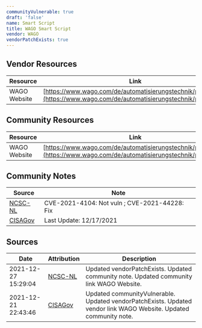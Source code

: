 ```yaml
---
communityVulnerable: true
draft: 'false'
name: Smart Script
title: WAGO Smart Script
vendor: WAGO
vendorPatchExists: true
---
```


## Vendor Resources
| Resource | Link |
| --- | --- |
| WAGO Website | [https://www.wago.com/de/automatisierungstechnik/psirt#log4j](https://www.wago.com/de/automatisierungstechnik/psirt#log4j) |

## Community Resources
| Resource | Link |
| --- | --- |
| WAGO Website | [https://www.wago.com/de/automatisierungstechnik/psirt#log4j](https://www.wago.com/de/automatisierungstechnik/psirt#log4j) |

## Community Notes
| Source | Note |
| --- | --- |
| [NCSC-NL](https://github.com/NCSC-NL/log4shell/blob/main/software/README.md) | CVE-2021-4104: Not vuln ; CVE-2021-44228: Fix </ul> |
| [CISAGov](https://raw.githubusercontent.com/cisagov/log4j-affected-db/develop/README.md) | Last Update: 12/17/2021 |

## Sources
| Date | Attribution | Description |
| --- | --- | --- |
| 2021-12-27 15:29:04 | [NCSC-NL](https://github.com/NCSC-NL/log4shell/blob/main/software/README.md) | Updated vendorPatchExists. Updated community note. Updated community link WAGO Website.  |
| 2021-12-21 22:43:46 | [CISAGov](https://raw.githubusercontent.com/cisagov/log4j-affected-db/develop/README.md) | Updated communityVulnerable. Updated vendorPatchExists. Updated vendor link WAGO Website. Updated community note.  |
